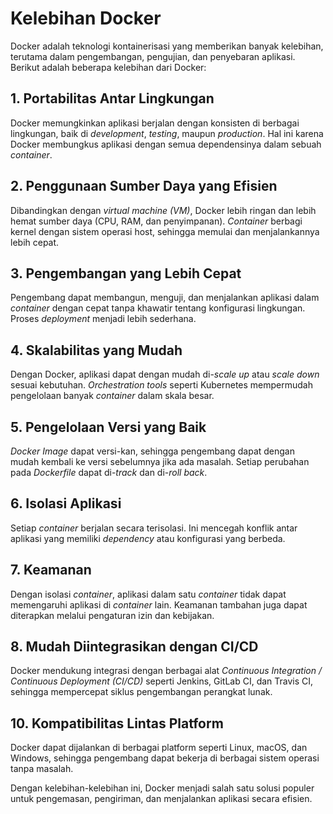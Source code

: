 # Kelebihan Docker

Docker adalah teknologi kontainerisasi yang memberikan banyak kelebihan, terutama dalam pengembangan, pengujian, dan penyebaran aplikasi. Berikut adalah beberapa kelebihan dari Docker:

## 1. Portabilitas Antar Lingkungan
   Docker memungkinkan aplikasi berjalan dengan konsisten di berbagai lingkungan, baik di *development*, *testing*, maupun *production*. Hal ini karena Docker membungkus aplikasi dengan semua dependensinya dalam sebuah *container*.

## 2. Penggunaan Sumber Daya yang Efisien
   Dibandingkan dengan *virtual machine (VM)*, Docker lebih ringan dan lebih hemat sumber daya (CPU, RAM, dan penyimpanan). *Container* berbagi kernel dengan sistem operasi host, sehingga memulai dan menjalankannya lebih cepat.

## 3. Pengembangan yang Lebih Cepat
   Pengembang dapat membangun, menguji, dan menjalankan aplikasi dalam *container* dengan cepat tanpa khawatir tentang konfigurasi lingkungan. Proses *deployment* menjadi lebih sederhana.

## 4. Skalabilitas yang Mudah
   Dengan Docker, aplikasi dapat dengan mudah di-*scale up* atau *scale down* sesuai kebutuhan. *Orchestration tools* seperti Kubernetes mempermudah pengelolaan banyak *container* dalam skala besar.

## 5. Pengelolaan Versi yang Baik
   *Docker Image* dapat versi-kan, sehingga pengembang dapat dengan mudah kembali ke versi sebelumnya jika ada masalah. Setiap perubahan pada *Dockerfile* dapat di-*track* dan di-*roll back*.

## 6. Isolasi Aplikasi
   Setiap *container* berjalan secara terisolasi. Ini mencegah konflik antar aplikasi yang memiliki *dependency* atau konfigurasi yang berbeda.

## 7. Keamanan
   Dengan isolasi *container*, aplikasi dalam satu *container* tidak dapat memengaruhi aplikasi di *container* lain. Keamanan tambahan juga dapat diterapkan melalui pengaturan izin dan kebijakan.

## 8. Mudah Diintegrasikan dengan CI/CD
   Docker mendukung integrasi dengan berbagai alat *Continuous Integration / Continuous Deployment (CI/CD)* seperti Jenkins, GitLab CI, dan Travis CI, sehingga mempercepat siklus pengembangan perangkat lunak.


## 10. Kompatibilitas Lintas Platform
   Docker dapat dijalankan di berbagai platform seperti Linux, macOS, dan Windows, sehingga pengembang dapat bekerja di berbagai sistem operasi tanpa masalah.

Dengan kelebihan-kelebihan ini, Docker menjadi salah satu solusi populer untuk pengemasan, pengiriman, dan menjalankan aplikasi secara efisien.
